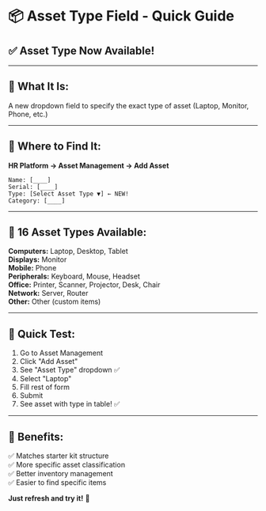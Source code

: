 # 📦 Asset Type Field - Quick Guide

## ✅ **Asset Type Now Available!**

---

## 🎯 **What It Is:**

A new dropdown field to specify the exact type of asset (Laptop, Monitor, Phone, etc.)

---

## 📝 **Where to Find It:**

**HR Platform → Asset Management → Add Asset**

```
Name: [____]
Serial: [____]
Type: [Select Asset Type ▼] ← NEW!
Category: [____]
```

---

## 🔢 **16 Asset Types Available:**

**Computers:** Laptop, Desktop, Tablet  
**Displays:** Monitor  
**Mobile:** Phone  
**Peripherals:** Keyboard, Mouse, Headset  
**Office:** Printer, Scanner, Projector, Desk, Chair  
**Network:** Server, Router  
**Other:** Other (custom items)

---

## 🧪 **Quick Test:**

1. Go to Asset Management
2. Click "Add Asset"
3. See "Asset Type" dropdown ✅
4. Select "Laptop"
5. Fill rest of form
6. Submit
7. See asset with type in table! ✅

---

## 🎉 **Benefits:**

✅ Matches starter kit structure  
✅ More specific asset classification  
✅ Better inventory management  
✅ Easier to find specific items  

**Just refresh and try it!** 🚀


